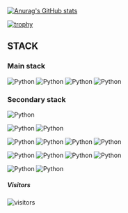 [![Anurag's GitHub stats](https://github-readme-stats.vercel.app/api?username=Huinko&theme=radical)](https://github.com/anuraghazra/github-readme-stats)

[![trophy](https://github-profile-trophy.vercel.app/?username=Huinko&row=2&column=3&theme=radical)](https://github.com/ryo-ma/github-profile-trophy)
## STACK
### Main stack
![Python](https://img.shields.io/badge/-JS-000??style=for-the-badge&logo=javascript)
![Python](https://img.shields.io/badge/-React-000??style=for-the-badge&logo=React)
![Python](https://img.shields.io/badge/-Jquery-000??style=for-the-badge&logo=jquery)
![Python](https://img.shields.io/badge/-HTML-000??style=for-the-badge&logo=html5)

### Secondary stack
![Python](https://img.shields.io/badge/-Python-000??style=for-the-badge&logo=Python)

![Python](https://img.shields.io/badge/-Dart-000??style=for-the-badge&logo=dart)
![Python](https://img.shields.io/badge/-Flutter-000??style=for-the-badge&logo=Flutter)

![Python](https://img.shields.io/badge/-CSS-000??style=for-the-badge&logo=css3)
![Python](https://img.shields.io/badge/-Bootstrap-000??style=for-the-badge&logo=bootstrap)
![Python](https://img.shields.io/badge/-Gulp-000??style=for-the-badge&logo=gulp)
![Python](https://img.shields.io/badge/-Sass/scss-000??style=for-the-badge&logo=sass)

![Python](https://img.shields.io/badge/-Linux-000??style=for-the-badge&logo=linux)
![Python](https://img.shields.io/badge/-Nginx-000??style=for-the-badge&logo=nginx)
![Python](https://img.shields.io/badge/-Apache-000??style=for-the-badge&logo=apache)
![Python](https://img.shields.io/badge/-Docker-000??style=for-the-badge&logo=docker)

![Python](https://img.shields.io/badge/-C#-000??style=for-the-badge&logo=csharp)
![Python](https://img.shields.io/badge/-Unity-000??style=for-the-badge&logo=UNITY)


##### Visitors

![visitors](https://visitor-badge.glitch.me/badge?page_id=page.Huinko.visitor-badge&left_color=black&right_color=black)

